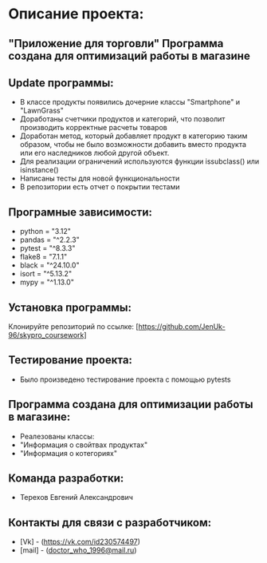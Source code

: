 # Описание проекта:
## "Приложение для торговли" Программа создана для оптимизаций работы в магазине

## Update программы:
+ В классе продукты появились дочерние классы "Smartphone" и "LawnGrass"
+ Доработаны счетчики продуктов и категорий, что позволит производить корректные расчеты товаров
+ Доработан метод, который добавляет продукт в категорию таким образом, чтобы не было возможности добавить вместо продукта или его наследников любой другой объект.
+ Для реализации ограничений используются функции issubclass() или isinstance()
+ Написаны тесты для новой функциональности
+ В репозитории есть отчет о покрытии тестами



## Програмные зависимости:
+ python = "3.12"
+ pandas = "^2.2.3"
+ pytest = "^8.3.3"
+ flake8 = "7.1.1"
+ black = "^24.10.0"
+ isort = "^5.13.2"
+ mypy = "^1.13.0"

## Установка программы:
Клонируйте репозиторий по ссылке:
[https://github.com/JenUk-96/skypro_coursework]


## Тестирование проекта:
+ Было произведено тестирование проекта с помощью pytests


## Программа создана для оптимизации работы в магазине:
+ Реалезованы классы:
+ "Информация о свойтвах продуктах"
+ "Информация о котегориях"

## Команда разработки:
+ Терехов Евгений Александрович


## Контакты для связи с разработчиком:
+ [Vk] - (https://vk.com/id230574497)
+ [mail] - (doctor_who_1996@mail.ru)

